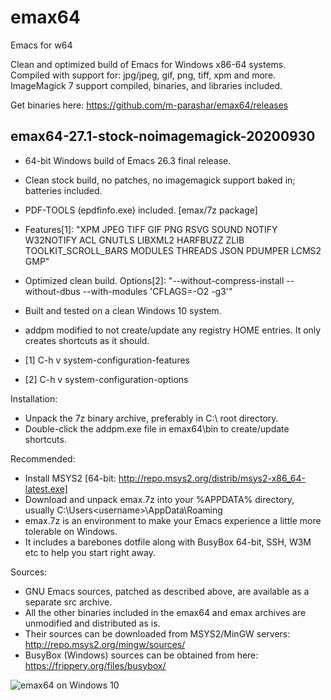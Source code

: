 # emax64
Emacs for w64

Clean and optimized build of Emacs for Windows x86-64 systems.
Compiled with support for: jpg/jpeg, gif, png, tiff, xpm and more.
ImageMagick 7 support compiled, binaries, and libraries included.

Get binaries here: https://github.com/m-parashar/emax64/releases

emax64-27.1-stock-noimagemagick-20200930
--------------------

* 64-bit Windows build of Emacs 26.3 final release.
* Clean stock build, no patches, no imagemagick support baked in; batteries included.
* PDF-TOOLS (epdfinfo.exe) included. [emax/7z package]
* Features[1]: "XPM JPEG TIFF GIF PNG RSVG SOUND NOTIFY W32NOTIFY ACL GNUTLS LIBXML2 HARFBUZZ ZLIB TOOLKIT_SCROLL_BARS MODULES THREADS JSON PDUMPER LCMS2 GMP"
* Optimized clean build. Options[2]: "--without-compress-install --without-dbus --with-modules 'CFLAGS=-O2 -g3'"
* Built and tested on a clean Windows 10 system.
* addpm modified to not create/update any registry HOME entries. It only creates shortcuts as it should.

* [1] C-h v system-configuration-features
* [2] C-h v system-configuration-options

Installation:
* Unpack the 7z binary archive, preferably in C:\ root directory.
* Double-click the addpm.exe file in emax64\bin to create/update shortcuts.

Recommended:
* Install MSYS2 [64-bit: http://repo.msys2.org/distrib/msys2-x86_64-latest.exe]
* Download and unpack emax.7z into your %APPDATA% directory, usually C:\Users\<username>\AppData\Roaming
* emax.7z is an environment to make your Emacs experience a little more tolerable on Windows.
* It includes a barebones dotfile along with BusyBox 64-bit, SSH, W3M etc to help you start right away.

Sources:
* GNU Emacs sources, patched as described above, are available as a separate src archive.
* All the other binaries included in the emax64 and emax archives are unmodified and distributed as is.
* Their sources can be downloaded from MSYS2/MinGW servers: http://repo.msys2.org/mingw/sources/
* BusyBox (Windows) sources can be obtained from here: https://frippery.org/files/busybox/



![emax64 on Windows 10](https://i.imgur.com/4E4OYqo.png)
